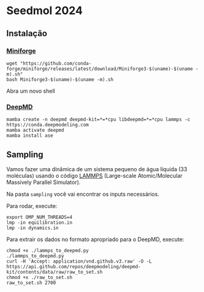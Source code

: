# Seedmol 2024

## Instalação

### [Miniforge](https://github.com/conda-forge/miniforge)

```
wget "https://github.com/conda-forge/miniforge/releases/latest/download/Miniforge3-$(uname)-$(uname -m).sh"
bash Miniforge3-$(uname)-$(uname -m).sh
```
Abra um novo shell

### [DeepMD](https://docs.deepmodeling.com/projects/deepmd/en/r2/install/easy-install.html#install-with-conda)

```
mamba create -n deepmd deepmd-kit=*=*cpu libdeepmd=*=*cpu lammps -c https://conda.deepmodeling.com
mamba activate deepmd
mamba install ase
```

## Sampling

Vamos fazer uma dinâmica de um sistema pequeno de água líquida (33 moléculas) usando o código [LAMMPS](https://docs.lammps.org/Manual.html) (Large-scale Atomic/Molecular Massively Parallel Simulator).

Na pasta ```sampling``` você vai encontrar os inputs necessários.

Para rodar, execute:
```
export OMP_NUM_THREADS=4
lmp -in equilibration.in
lmp -in dynamics.in
```

Para extrair os dados no formato apropriado para o DeepMD, execute:
```
chmod +x ./lammps_to_deepmd.py
./lammps_to_deepmd.py
curl -H 'Accept: application/vnd.github.v3.raw' -O -L https://api.github.com/repos/deepmodeling/deepmd-kit/contents/data/raw/raw_to_set.sh
chmod +x ./raw_to_set.sh
raw_to_set.sh 2700
```
